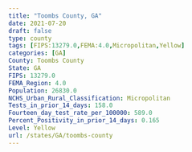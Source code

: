 ```yaml
---
title: "Toombs County, GA"
date: 2021-07-20
draft: false
type: county
tags: [FIPS:13279.0,FEMA:4.0,Micropolitan,Yellow]
categories: [GA]
County: Toombs County
State: GA
FIPS: 13279.0
FEMA_Region: 4.0
Population: 26830.0
NCHS_Urban_Rural_Classification: Micropolitan
Tests_in_prior_14_days: 158.0
Fourteen_day_test_rate_per_100000: 589.0
Percent_Positivity_in_prior_14_days: 0.165
Level: Yellow
url: /states/GA/toombs-county
---
```



